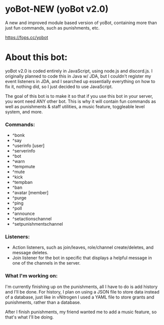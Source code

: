 # yoBot-NEW (yoBot v2.0)
A new and improved module based version of yoBot, containing more than just fun commands, such as punishments, etc.

https://fops.cc/yobot

# About this bot:
yoBot v2.0 is coded entirely in JavaScript, using node.js and discord.js. I originally planned to code this in Java w/ JDA, but I couldn't register my event listeners in JDA, and I searched up essentially everything on how to fix it, nothing did, so I just decided to use JavaScript.

The goal of this bot is to make it so that if you use this bot in your server, you wont need ANY other bot. This is why it will contain fun commands as well as punishments & staff utilities, a music feature, toggleable level system, and more.

### Commands:
  - ^bonk <member>
  - ^say <message>
  - ^userinfo [user]
  - ^serverinfo
  - ^bot
  - ^warn <member> <reason>
  - ^tempmute <member> <time> <reason>
  - ^mute <member> <reason>
  - ^kick <member> <reason>
  - ^tempban <member> <time> <reason>
  - ^ban <member> <reason>
  - ^avatar [member]
  - ^purge <amount>
  - ^ping
  - ^poll
  - ^announce <message>
  - ^setactionschannel
  - ^setpunishmentschannel
  
### Listeners:
  - Action listeners, such as join/leaves, role/channel create/deletes, and message deletes.
  - Join listener for the bot in specific that displays a helpful message in one of the channels in the server.
  
### What I'm working on:
I'm currently finishing up on the punishments, all I have to do is add history and I'll be done. For history, I plan on using a JSON file to store data instead of a database, just like in vNitrogen I used a YAML file to store grants and punishments, rather than a database.

After I finish punishments, my friend wanted me to add a music feature, so that's what I'll be doing.
